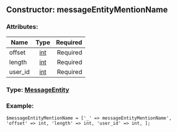 ## Constructor: messageEntityMentionName  

### Attributes:

| Name     |    Type       | Required |
|----------|:-------------:|---------:|
|offset|[int](../types/int.md) | Required|
|length|[int](../types/int.md) | Required|
|user\_id|[int](../types/int.md) | Required|



### Type: [MessageEntity](../types/MessageEntity.md)


### Example:

```
$messageEntityMentionName = ['_' => messageEntityMentionName', 'offset' => int, 'length' => int, 'user_id' => int, ];
```